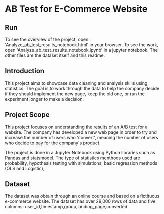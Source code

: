 # AB Test for E-Commerce Website

## Run
To see the overview of the project, open 'Analyze_ab_test_results_notebook.html' in your browser. 
To see the work, open 'Analyze_ab_test_results_notebook.ipynb' in a jupyter notebook. 
The other files are the dataset itself and this readme. 


## Introduction
This project aims to showcase data cleaning and analysis skills using statistics. The goal is to work through the data to help the company decide if they should implement the new page, keep the old one, or run the experiment longer to make a decision. 


## Project Scope
This project focuses on understanding the results of an A/B test for a website. The company has developed a new web page in order to try and increase the number of users who 'convert', meaning the number of users who decide to pay for the company's product. 

The project is done in a Jupyter Notebook using Python libraries such as Pandas and statsmodel. The type of statistics menthods used are probability, hypothesis testing with simulations, basic regression methods (OLS and Logistic), 


## Dataset
The dataset was obtain through an online course and based on a fictituous e-commerce website.
The dataset has over 29,000 rows of data and five columns: user_id,timestamp,group,landing_page,converted



